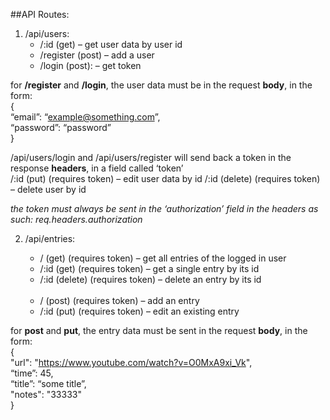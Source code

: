 ##API Routes: 

1. /api/users:  
    * /:id (get) – get user data by user id  
    * /register (post) – add a user  
    * /login  (post): – get token

for **/register** and **/login**, the user data must be in the request **body**, in the form:   
{   
“email”: “example@something.com”,  
“password”: “password”  
}    

/api/users/login and /api/users/register will send back a token in the response **headers**, in a field called ‘token’  
     /:id (put) (requires token) – edit user data by id
     /:id (delete) (requires token) – delete user by id
     
*the token must always be sent in the ‘authorization’ field in the headers as such: req.headers.authorization*

2. /api/entries:

    * / (get) (requires token) – get all entries of the logged in user   
    * /:id (get) (requires token) – get a single entry by its id   
    * /:id (delete) (requires token) – delete an entry by its id  
­  
    * / (post) (requires token) – add an entry  
    * /:id (put) (requires token) – edit an existing entry  

for **post** and **put**, the entry data must be sent in the request **body**, in the form:  
{  
	"url": "https://www.youtube.com/watch?v=O0MxA9xi_Vk",  
	“time”: 45,  
	“title”: “some title”,  
	"notes": "33333"  
}







